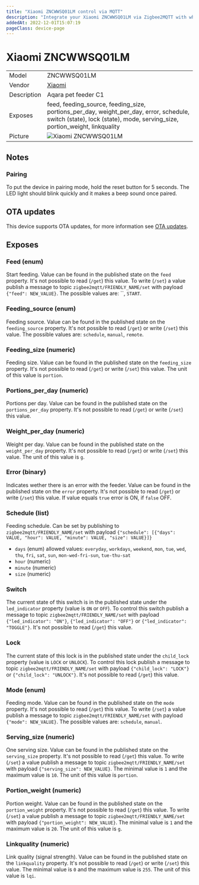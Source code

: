 ```yaml
---
title: "Xiaomi ZNCWWSQ01LM control via MQTT"
description: "Integrate your Xiaomi ZNCWWSQ01LM via Zigbee2MQTT with whatever smart home infrastructure you are using without the vendor's bridge or gateway."
addedAt: 2022-12-01T15:07:19
pageClass: device-page
---
```


<!-- !!!! -->
<!-- ATTENTION: This file is auto-generated through docgen! -->
<!-- You can only edit the "Notes"-Section between the two comment lines "Notes BEGIN" and "Notes END". -->
<!-- Do not use h1 or h2 heading within "## Notes"-Section. -->
<!-- !!!! -->

# Xiaomi ZNCWWSQ01LM

|     |     |
|-----|-----|
| Model | ZNCWWSQ01LM  |
| Vendor  | [Xiaomi](/supported-devices/#v=Xiaomi)  |
| Description | Aqara pet feeder C1 |
| Exposes | feed, feeding_source, feeding_size, portions_per_day, weight_per_day, error, schedule, switch (state), lock (state), mode, serving_size, portion_weight, linkquality |
| Picture | ![Xiaomi ZNCWWSQ01LM](https://www.zigbee2mqtt.io/images/devices/ZNCWWSQ01LM.jpg) |


<!-- Notes BEGIN: You can edit here. Add "## Notes" headline if not already present. -->
## Notes
### Pairing

To put the device in pairing mode, hold the reset button for 5 seconds. The LED light should blink quickly and it makes a beep sound once paired.
<!-- Notes END: Do not edit below this line -->

## OTA updates
This device supports OTA updates, for more information see [OTA updates](../guide/usage/ota_updates.md).



## Exposes

### Feed (enum)
Start feeding.
Value can be found in the published state on the `feed` property.
It's not possible to read (`/get`) this value.
To write (`/set`) a value publish a message to topic `zigbee2mqtt/FRIENDLY_NAME/set` with payload `{"feed": NEW_VALUE}`.
The possible values are: ``, `START`.

### Feeding_source (enum)
Feeding source.
Value can be found in the published state on the `feeding_source` property.
It's not possible to read (`/get`) or write (`/set`) this value.
The possible values are: `schedule`, `manual`, `remote`.

### Feeding_size (numeric)
Feeding size.
Value can be found in the published state on the `feeding_size` property.
It's not possible to read (`/get`) or write (`/set`) this value.
The unit of this value is `portion`.

### Portions_per_day (numeric)
Portions per day.
Value can be found in the published state on the `portions_per_day` property.
It's not possible to read (`/get`) or write (`/set`) this value.

### Weight_per_day (numeric)
Weight per day.
Value can be found in the published state on the `weight_per_day` property.
It's not possible to read (`/get`) or write (`/set`) this value.
The unit of this value is `g`.

### Error (binary)
Indicates wether there is an error with the feeder.
Value can be found in the published state on the `error` property.
It's not possible to read (`/get`) or write (`/set`) this value.
If value equals `true` error is ON, if `false` OFF.

### Schedule (list)
Feeding schedule.
Can be set by publishing to `zigbee2mqtt/FRIENDLY_NAME/set` with payload `{"schedule": [{"days": VALUE, "hour": VALUE, "minute": VALUE, "size": VALUE}]}`
- `days` (enum) allowed values: `everyday`, `workdays`, `weekend`, `mon`, `tue`, `wed`, `thu`, `fri`, `sat`, `sun`, `mon-wed-fri-sun`, `tue-thu-sat`
- `hour` (numeric) 
- `minute` (numeric) 
- `size` (numeric) 

### Switch 
The current state of this switch is in the published state under the `led_indicator` property (value is `ON` or `OFF`).
To control this switch publish a message to topic `zigbee2mqtt/FRIENDLY_NAME/set` with payload `{"led_indicator": "ON"}`, `{"led_indicator": "OFF"}` or `{"led_indicator": "TOGGLE"}`.
It's not possible to read (`/get`) this value.

### Lock 
The current state of this lock is in the published state under the `child_lock` property (value is `LOCK` or `UNLOCK`).
To control this lock publish a message to topic `zigbee2mqtt/FRIENDLY_NAME/set` with payload `{"child_lock": "LOCK"}` or `{"child_lock": "UNLOCK"}`.
It's not possible to read (`/get`) this value.

### Mode (enum)
Feeding mode.
Value can be found in the published state on the `mode` property.
It's not possible to read (`/get`) this value.
To write (`/set`) a value publish a message to topic `zigbee2mqtt/FRIENDLY_NAME/set` with payload `{"mode": NEW_VALUE}`.
The possible values are: `schedule`, `manual`.

### Serving_size (numeric)
One serving size.
Value can be found in the published state on the `serving_size` property.
It's not possible to read (`/get`) this value.
To write (`/set`) a value publish a message to topic `zigbee2mqtt/FRIENDLY_NAME/set` with payload `{"serving_size": NEW_VALUE}`.
The minimal value is `1` and the maximum value is `10`.
The unit of this value is `portion`.

### Portion_weight (numeric)
Portion weight.
Value can be found in the published state on the `portion_weight` property.
It's not possible to read (`/get`) this value.
To write (`/set`) a value publish a message to topic `zigbee2mqtt/FRIENDLY_NAME/set` with payload `{"portion_weight": NEW_VALUE}`.
The minimal value is `1` and the maximum value is `20`.
The unit of this value is `g`.

### Linkquality (numeric)
Link quality (signal strength).
Value can be found in the published state on the `linkquality` property.
It's not possible to read (`/get`) or write (`/set`) this value.
The minimal value is `0` and the maximum value is `255`.
The unit of this value is `lqi`.

